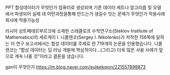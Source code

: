 PPT 
합성데이터가 무엇인가
컴퓨터로 생성되며 기존 데이터 세트나 알고리즘 및 모델에서 파생되어 실제 데
어떤과정을통해 만드는가
생길수 잇는 문제가 무엇인가
적용사례
회사에 적용가능성 

러시아 상트페테르부르크에 소재한 스테클로프 수학연구소(Steklov Institute of Mathematics)의 세르게이 I. 니콜렌코(Sergey I. Nikolenko)가 저작한 156쪽에 달하는 이 연구 보고서에서는 합성 데이터를 주제로 한 719개의 논문을 인용했습니다. 니콜렌코는 “합성 데이터는 딥 러닝 개발에 핵심적이다…(그리고) 더욱 많은 사용 사례가 앞으로 계속 나올 것”이라고 결론을 냈습니다.

gan이 무엇인가
https://m.blog.naver.com/euleekwon/221557899873


